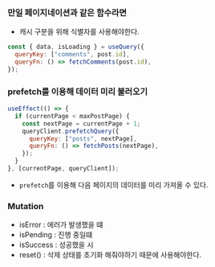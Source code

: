 ### 만일 페이지네이션과 같은 함수라면

- 캐시 구분을 위해 식별자를 사용해야한다.

```js
const { data, isLoading } = useQuery({
  queryKey: ["comments", post.id],
  queryFn: () => fetchComments(post.id),
});
```

### prefetch를 이용해 데이터 미리 불러오기

```js
useEffect(() => {
  if (currentPage < maxPostPage) {
    const nextPage = currentPage + 1;
    queryClient.prefetchQuery({
      queryKey: ["posts", nextPage],
      queryFn: () => fetchPosts(nextPage),
    });
  }
}, [currentPage, queryClient]);
```

- `prefetch`를 이용해 다음 페이지의 데이터를 미리 가져올 수 있다.

### Mutation

- isError : 에러가 발생했을 떄
- isPending : 진행 중일떄
- isSuccess : 성공했을 시
- reset() : 삭제 상태를 초기화 해줘야하기 때문에 사용해야한다.
